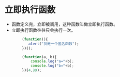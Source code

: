 # 立即执行函数

* 函数定义完，立即被调用，这种函数叫做立即执行函数。
* 立即执行函数往往只会执行一次。

```javascript
        (function(){
           alert("我是一个匿名函数");
        })();
```
```javascript
        (function(a, b){
            console.log("a="+b);
            console.log("b="+b);
        })(4,89);
```